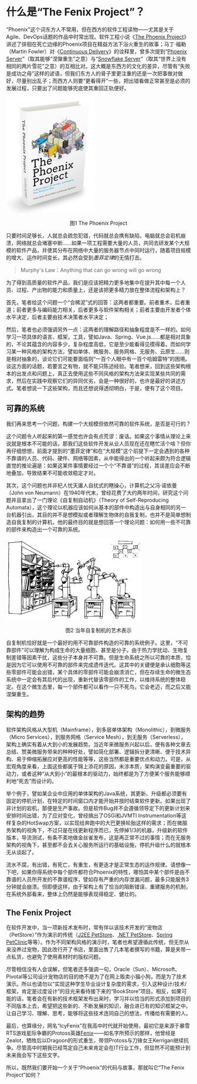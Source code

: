 # 什么是“The Fenix Project”？

“Phoenix”这个词东方人不常用，但在西方的软件工程读物——尤其是关于Agile、DevOps话题的作品中时常出现。软件工程小说《[The Phoenix Project](https://book.douban.com/subject/20644908/)》讲述了徘徊在死亡边缘的Phoenix项目在精益方法下浴火重生的故事；马丁·福勒（Martin Fowler）对《[Continuous Delivery](https://book.douban.com/subject/4327796/)》的诠释里，曾多次提到“[Phoenix Server](https://martinfowler.com/bliki/PhoenixServer.html)”（取其能够“涅槃重生”之意）与“[Snowflake Server](https://martinfowler.com/bliki/SnowflakeServer.html)”（取其“世界上没有相同的两片雪花”之意）的互相比对。这大概是东西方的文化的差异，尽管有“失败是成功之母”这样的谚语，但我们东方人的骨子里更注重的还是一次把事做对做好，尽量别出乱子；而西方人则要“更看得开”一些，把出错看做正常甚至是必须的发展过程，只要出了问题能够兜底使其重回正轨便好。

![](images/the-phoenix-project.png)

<center>图1 The Phoenix Project</center>

只要时间足够长，人就总会疏忽犯错，代码就总会携有缺陷，电脑就总会宕机崩溃，网络就总会堵塞中断……如果一项工程需要大量的人员，共同去研发某个大规模的软件产品，并使其分布在网络中大量的服务器节点中同时运行，随着项目规模的增大、运作时间变长，其必然会受到*墨菲定律*的无情打击。

> Murphy's Law：Anything that can go wrong will go wrong

为了得到高质量的软件产品，我们是应该把精力更多地集中在提升其中每一个人员、过程、产出物的能力和质量上，还是该把更多精力放在整体流程和架构上？

首先，笔者给这个问题一个“合稀泥”式的回答：这两者都重要。前者重术，后者重道；前者更多与编码能力相关，后者更多与软件架构相关；前者主要由开发者个体水平决定，后者主要由技术决策者水平决定；

然后，笔者也必须强调另外一点：这两者的理解路径和抽象程度是不一样的。如何学习一项具体的语言、框架，工具，譬如Java、Spring、Vue.js……都是相对具象的，不论其蕴含的内容多少，复杂程度高低，它是至少能看得见摸得着。而如何学习某一种风格的架构方法，譬如单体、微服务、服务网格、无服务、云原生……则是相对抽象的，谈论它们可能要面临则“一百个人眼中有一百个哈姆雷特”的困境。谈这方面的话题，若要言之有物，就不能只陈述经验。笔者想来，回到这些架构根本的出发点和问题上，真正去使用这些不同风格的架构方法来实现某些共同的需求，然后在实践中观察它们的异同优劣，会是一种很好的，也许是最好的讲述方式。笔者想说一下这些架构，而且还想说得透彻明白，于是，便有了这个项目。



## 可靠的系统

我们再来思考一个问题，构建一个大规模但依然可靠的软件系统，是否是可行的？

这个问题令人听起来的第一感觉也许会有点荒谬：废话。如果这个事情从理论上来说就是根本不可能的话，那我们这些软件开发从业人员现在还在瞎忙活个啥？但你再仔细想想，前面才提到的“墨菲定律”和在“大规模”这个前提下一定会遇到的各种不靠谱的人员、代码、硬件、网络等因素，从中能得出的一个听起来颇为符合逻辑直觉的推论遍是：如果这某件事情要经过一个个“不靠谱”的过程，其误差应会不断地叠加，导致结果不可能收敛稳定才对。

其次，这个问题也并非杞人忧天庸人自扰式的瞎操心，计算机之父冯·诺依曼（John von Neumann）在1940年代末，曾经花费了大约两年时间，研究这个问题并且拿出了一门理论《自复制自动机》（Theory of Self-Reproducing Automata），这个理论以机器应该如何从基本的部件中构造出与自身相同的另一台机器引出，其目的并不是想模拟或者理解生物体的自我复制，也并不是简单想制造自我复制的计算机，他的最终目的就是想回答一个理论问题：如何用一些不可靠的部件来构造出一个可靠的系统。

![image-20200303160358958](images/self-reproducing-automata.png)

<center>图2 当年自复制机的艺术表示</center>

自复制机恰好就是一个最好的用不可靠部件构造的可靠的系统例子。这里，“不可靠部件”可以理解为构成生命的大量细胞、甚至是分子。由于热力学扰动、生物复制差错等因素干扰，这些分子本身并不可靠。但是生命系统之所以可靠的本质，恰是因为它可以使用不可靠的部件来完成遗传迭代。这其中的关键便是承认细胞等这些零部件可能会出错，某个具体的零部件可能会崩溃消亡，但在存续生命的微生态系统中一定会有其后代的出现，重新代替该零部件的工作，以维持系统的整体稳定。在这个微生态里，每一个部件都可以看作一只不死鸟，它会老迈，而之后又能涅槃重生。



## 架构的趋势

软件架构风格从大型机（Mainframe），到多层单体架构（Monolithic），到微服务（Micro Services），到服务网格（Service Mesh），到无服务（Serverless），架构上确实有着从大到小的发展趋势。当近年来微服务兴起以后，便有各种文章去总结、赞美微服务带来的种种好处，譬如简化部署、逻辑拆分更清晰、便于技术异构、易于伸缩拓展应对更高的性能等等，这些当然都是重要优点和动力。可是，从宏观角度来看，上面这些都属于锦上添花的原因，未涉本质，架构演变最重要的驱动力，或者这种“从大到小”的最根本的驱动力，始终都是为了方便某个服务能够顺利地“死去”而设计的。

举个例子，譬如某企业中应用的单体架构的Java系统，其更新、升级都必须要有固定的停机计划，在特定的时间窗口内才能开始并按时结束软件更新。如果出现了非计划的宕机，那便是生产事故。但是软件Bug并不会遵循领导定下的更新计划来安排时间出错，为了应对变化，曾经搞出了OSGi和JVMTI Instrumentation等这样复杂的HotSwap方案，以实现给奔跑中的大巴更换轮胎这样的需求；而在微服务架构的视角下，不过只是在线更新程序而已，先停掉1/3的机器，升级新的软件版本，导流测试，有条不紊地做金丝雀发布，这是再正常不过的事情；而在无服务架构的视角下，甚至都不会去关心服务所运行的基础设施，停机升级什么的就根本无从谈起了。

流水不腐，有出错，有死亡，有重生，有更迭才是正常生态的运作规律。请想像一下吧，如果你得系统中每个部件都符合Phoenix的特性，哪怕其中某个部件是由不靠谱的人员所开发的不靠谱程序，譬如存有严重的内存泄漏问题，最多只能服务3分钟就会崩溃。但即便这样，由于架构上有了恰当的阻断错误、重建服务的机制，在系统外部看来，整体上仍然是能够表现得稳定、健壮的。



## The Fenix Project

在软件开发中，当一项新技术发布时，常有伴以该技术开发的”宠物店（PetStore）”作为演示的传统（[J2EE PetStore](https://www.oracle.com/technetwork/java/petstore1-3-1-02-139690.html)、[.NET PetStore](https://archive.codeplex.com/?p=petshopmvc)、[Spring PetClinic](https://github.com/spring-projects/spring-petclinic)等等）。作为不同架构风格的演示时，笔者也希望遵循此传统，但无奈从来没养过宠物，因此改行开了书店，里面出售了几本笔者撰写的书籍，算是夹带一点私货，也避免了使用素材时的版权问题。

尽管相信没有人会误解，但笔者还多强调一句，Oracle（Sun）、Microsoft、Pivotal等公司设计宠物店的目的绝不是为了在网上贩卖小猫小狗，而是为了技术演示。所以也请勿以“实现这种学生毕业设计复杂度的需求，引入这种设计/技术/框架，肯定是过度设计”的目光来看待接下来的“BookStore”项目。相反，如果可能的话，笔者会在有新的技术框架发布出来时，学习并以恰当的形式添加到项目的不同版本上去，希望把这些新的、不断发展的知识，融合进已有的知识框架之中。让自己学习、理解、思考，能够将这些技术连同自己的想法，传播给有需要的人。

最后，也算缘分，网名“IcyFenix”在我高中时代就开始使用，最初它是来源于暴雪RTS游戏星际争霸的Protoss英雄[Fenix](https://starcraft.fandom.com/wiki/Fenix)——如名字所预示的那样，他曾经是Zealot，牺牲后以Dragoon的形式重生，带领Protoss与刀锋女王Kerrigan继续抗争。尽管高中时期我已经笃定自己未来肯定会在IT行业工作，但显然不可能预计到未来我会写下这些文字。

所以，既然我们要开始一个关于“Phoenix”的代码与故事，那就叫它“The Fenix Project”如何？

